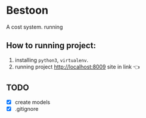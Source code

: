 # Bestoon

A cost system.
running 
## How to running project:
1. installing `python3`, `virtualenv`.
2. running project [http://localhost:8009](http://localhost:8009) site in link 👈

## TODO
- [x] create models 
- [x] .gitignore
